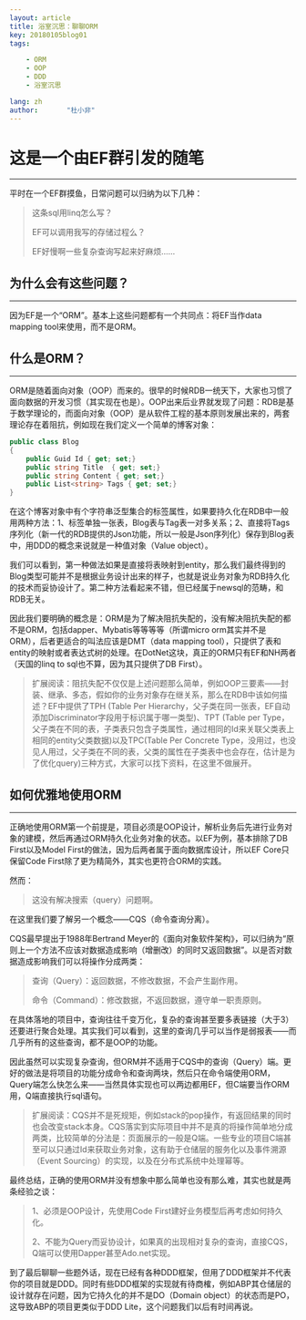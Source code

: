 ```yaml
---
layout: article
title: 浴室沉思：聊聊ORM
key: 20180105blog01
tags:

    - ORM
    - OOP
    - DDD
    - 浴室沉思

lang: zh
author:       "杜小非"
---
```


# 这是一个由EF群引发的随笔

---

平时在一个EF群摸鱼，日常问题可以归纳为以下几种：

>这条sql用linq怎么写？
>
>EF可以调用我写的存储过程么？
>
>EF好慢啊一些复杂查询写起来好麻烦……

## 为什么会有这些问题？

---

因为EF是一个“ORM”。基本上这些问题都有一个共同点：将EF当作data mapping tool来使用，而不是ORM。

## 什么是ORM？

---

ORM是随着面向对象（OOP）而来的。很早的时候RDB一统天下，大家也习惯了面向数据的开发习惯（其实现在也是）。OOP出来后业界就发现了问题：RDB是基于数学理论的，而面向对象（OOP）是从软件工程的基本原则发展出来的，两套理论存在着阻抗，例如现在我们定义一个简单的博客对象：

```csharp
public class Blog
{
    public Guid Id { get; set;}
    public string Title  { get; set;}
    public string Content { get; set;}
    public List<string> Tags { get; set;}
}
```

在这个博客对象中有个字符串泛型集合的标签属性，如果要持久化在RDB中一般用两种方法：1、标签单独一张表，Blog表与Tag表一对多关系；2、直接将Tags序列化（新一代的RDB提供的Json功能，所以一般是Json序列化）保存到Blog表中，用DDD的概念来说就是一种值对象（Value object）。

我们可以看到，第一种做法如果是直接将表映射到entity，那么我们最终得到的Blog类型可能并不是根据业务设计出来的样子，也就是说业务对象为RDB持久化的技术而妥协设计了。第二种方法看起来不错，但已经属于newsql的范畴，和RDB无关。

因此我们要明确的概念是：ORM是为了解决阻抗失配的，没有解决阻抗失配的都不是ORM，包括dapper、Mybatis等等等等（所谓micro orm其实并不是ORM），后者更适合的叫法应该是DMT（data mapping tool），只提供了表和entity的映射或者表达式树的处理。在DotNet这块，真正的ORM只有EF和NH两者（天国的linq to sql也不算，因为其只提供了DB First）。

>扩展阅读：阻抗失配不仅仅是上述问题那么简单，例如OOP三要素——封装、继承、多态，假如你的业务对象存在继关系，那么在RDB中该如何描述？EF中提供了TPH (Table Per Hierarchy，父子类在同一张表，EF自动添加Discriminator字段用于标识属于哪一类型)、TPT (Table per Type，父子类在不同的表，子类表只包含子类属性，通过相同的Id来关联父类表上相同的entity父类数据)以及TPC(Table Per Concrete Type，没用过，也没见人用过，父子类在不同的表，父类的属性在子类表中也会存在，估计是为了优化query)三种方式，大家可以找下资料，在这里不做展开。

## 如何优雅地使用ORM

---

正确地使用ORM第一个前提是，项目必须是OOP设计，解析业务后先进行业务对象的建模，然后再通过ORM持久化业务对象的状态。以EF为例，基本排除了DB First以及Model First的做法，因为后两者属于面向数据库设计，所以EF Core只保留Code First除了更为精简外，其实也更符合ORM的实践。

然而：

>这没有解决搜索（query）问题啊。

在这里我们要了解另一个概念——CQS（命令查询分离）。

CQS最早提出于1988年Bertrand Meyer的《面向对象软件架构》，可以归纳为“原则上一个方法不应该对数据造成影响（增删改）的同时又返回数据”。以是否对数据造成影响我们可以将操作分成两类：

>查询（Query）：返回数据，不修改数据，不会产生副作用。
>
>命令（Command）：修改数据，不返回数据，遵守单一职责原则。

在具体落地的项目中，查询往往千变万化，复杂的查询甚至要多表链接（大于3）还要进行聚合处理。其实我们可以看到，这里的查询几乎可以当作是弱报表——而几乎所有的这些查询，都不是OOP的功能。

因此虽然可以实现复杂查询，但ORM并不适用于CQS中的查询（Query）端。更好的做法是将项目的功能分成命令和查询两块，然后只在命令端使用ORM，Query端怎么快怎么来——当然具体实现也可以两边都用EF，但C端要当作ORM用，Q端直接执行sql语句。

>扩展阅读：CQS并不是死规矩，例如stack的pop操作，有返回结果的同时也会改变stack本身。CQS落实到实际项目中并不是真的将操作简单地分成两类，比较简单的分法是：页面展示的一般是Q端。一些专业的项目C端甚至可以只通过Id来获取业务对象，这有助于仓储层的服务化以及事件溯源（Event Sourcing）的实现，以及在分布式系统中处理幂等。

最终总结，正确的使用ORM并没有想象中那么简单也没有那么难，其实也就是两条经验之谈：

>1、必须是OOP设计，先使用Code First建好业务模型后再考虑如何持久化。
>
>2、不能为Query而妥协设计，如果真的出现相对复杂的查询，直接CQS，Q端可以使用Dapper甚至Ado.net实现。

到了最后聊聊一些题外话，现在已经有各种DDD框架，但用了DDD框架并不代表你的项目就是DDD。同时有些DDD框架的实现就有待商榷，例如ABP其仓储层的设计就存在问题，因为它持久化的并不是DO（Domain object）的状态而是PO，这导致ABP的项目更类似于DDD Lite，这个问题我们以后有时间再说。